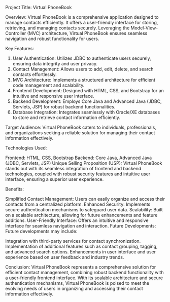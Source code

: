Project Title: Virtual PhoneBook

Overview:
Virtual PhoneBook is a comprehensive application designed to manage contacts efficiently. It offers a user-friendly interface for storing, retrieving, and managing contacts securely. Leveraging the Model-View-Controller (MVC) architecture, Virtual PhoneBook ensures seamless navigation and robust functionality for users.

Key Features:

1. User Authentication: Utilizes JDBC to authenticate users securely, ensuring data integrity and user privacy.
2. Contact Management: Allows users to add, edit, delete, and search contacts effortlessly.
3. MVC Architecture: Implements a structured architecture for efficient code management and scalability.
4. Frontend Development: Designed with HTML, CSS, and Bootstrap for an intuitive and responsive user interface.
5. Backend Development: Employs Core Java and Advanced Java (JDBC, Servlets, JSP) for robust backend functionalities.
6. Database Integration: Integrates seamlessly with Oracle/XE databases to store and retrieve contact information efficiently.

Target Audience:
Virtual PhoneBook caters to individuals, professionals, and organizations seeking a reliable solution for managing their contact information effectively.

Technologies Used:

Frontend: HTML, CSS, Bootstrap
Backend: Core Java, Advanced Java (JDBC, Servlets, JSP)
Unique Selling Proposition (USP):
Virtual PhoneBook stands out with its seamless integration of frontend and backend technologies, coupled with robust security features and intuitive user interface, ensuring a superior user experience.

Benefits:

Simplified Contact Management: Users can easily organize and access their contacts from a centralized platform.
Enhanced Security: Implements secure authentication mechanisms to safeguard user data.
Scalability: Built on a scalable architecture, allowing for future enhancements and feature additions.
User-Friendly Interface: Offers an intuitive and responsive interface for seamless navigation and interaction.
Future Developments:
Future developments may include:

Integration with third-party services for contact synchronization.
Implementation of additional features such as contact grouping, tagging, and advanced search options.
Enhancements in user interface and user experience based on user feedback and industry trends.


Conclusion:
Virtual PhoneBook represents a comprehensive solution for efficient contact management, combining robust backend functionality with a user-friendly frontend interface. With its scalable architecture and secure authentication mechanisms, Virtual PhoneBook is poised to meet the evolving needs of users in organizing and accessing their contact information effectively.
